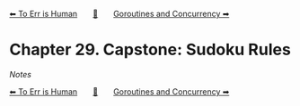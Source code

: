 [⬅ To Err is Human][previous-chapter]&nbsp;&nbsp;&nbsp;&nbsp;&nbsp;&nbsp;&nbsp;[🏡][readme]&nbsp;&nbsp;&nbsp;&nbsp;&nbsp;&nbsp;&nbsp;[Goroutines and Concurrency ➡][upcoming-chapter]

# Chapter 29. Capstone: Sudoku Rules

_Notes_

[⬅ To Err is Human][previous-chapter]&nbsp;&nbsp;&nbsp;&nbsp;&nbsp;&nbsp;&nbsp;[🏡][readme]&nbsp;&nbsp;&nbsp;&nbsp;&nbsp;&nbsp;&nbsp;[Goroutines and Concurrency ➡][upcoming-chapter]

[readme]: README.md
[previous-chapter]: ch28-to-err-is-human.md
[upcoming-chapter]: ch30-goroutines-and-concurrency.md
